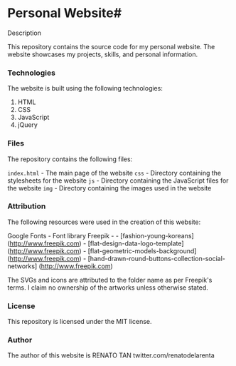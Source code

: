 # Personal Website#

 Description

This repository contains the source code for my personal website. The website showcases my projects, skills, and personal information.


### Technologies

The website is built using the following technologies:

1. HTML
2. CSS
3. JavaScript
4. jQuery


### Files

The repository contains the following files:

`index.html` - The main page of the website
`css` - Directory containing the stylesheets for the website
`js` - Directory containing the JavaScript files for the website
`img` - Directory containing the images used in the website


### Attribution

The following resources were used in the creation of this website:

Google Fonts - Font library
Freepik - 
    - [fashion-young-koreans] (http://www.freepik.com)
    - [flat-design-data-logo-template] (http://www.freepik.com)
    - [flat-geometric-models-background] (http://www.freepik.com)
    - [hand-drawn-round-buttons-collection-social-networks] (http://www.freepik.com)


The SVGs and icons are attributed to the folder name as per Freepik's terms. I claim no ownership of the artworks unless otherwise stated.


### License

This repository is licensed under the MIT license.

### Author

The author of this website is RENATO TAN
twitter.com/renatodelarenta